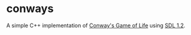 # conways

A simple C++ implementation of [Conway's Game of Life](https://en.wikipedia.org/wiki/Conway%27s_Game_of_Life) using [SDL 1.2](https://www.libsdl.org/download-1.2.php).
